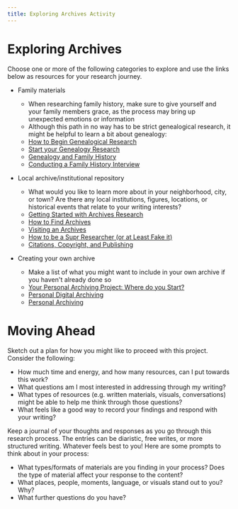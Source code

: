 ```yaml
---
title: Exploring Archives Activity
---
```

# Exploring Archives
Choose one or more of the following categories to explore and use the links below as resources for your research journey.
- Family materials
    - When researching family history, make sure to give yourself and your family members grace, as the process may bring up unexpected emotions or information
    - Although this path in no way has to be strict genealogical research, it might be helpful to learn a bit about genealogy: 
    - [How to Begin Genealogical Research](https://www.archives.gov/riverside/how-to-begin-genealogical-research)
    - [Start your Genealogy Research](https://www.archives.gov/research/genealogy/start-research) 
    - [Genealogy and Family History](https://www.usa.gov/genealogy) 
    - [Conducting a Family History Interview](https://www.americanancestors.org/conducting-family-history-interview)

- Local archive/institutional repository
    - What would you like to learn more about in your neighborhood, city, or town? Are there any local institutions, figures, locations, or historical events that relate to your writing interests? 
    - [Getting Started with Archives Research](https://guides.library.barnard.edu/archivalresearch/gettingstarted) 
    - [How to Find Archives](https://guides.library.barnard.edu/archivalresearch/findarchives)
    - [Visiting an Archives](https://www2.archivists.org/usingarchives/visitinganarchives)
    - [How to be a Supr Researcher (or at Least Fake it)](https://blogs.library.duke.edu/rubenstein/files/2016/04/archives-minizine.pdf) 
    - [Citations, Copyright, and Publishing](https://guides.library.barnard.edu/archivalresearch/citation) 
 
- Creating your own archive
    - Make a list of what you might want to include in your own archive if you haven't already done so
    - [Your Personal Archiving Project: Where do you Start?](https://blogs.loc.gov/thesignal/2016/05/how-to-begin-a-personal-archiving-project/) 
    - [Personal Digital Archiving](https://guides.library.barnard.edu/preserveyourwork/personaldigitalarchiving) 
    - [Personal Archiving](https://digitalpreservation.gov/personalarchiving/) 


# Moving Ahead    
Sketch out a plan for how you might like to proceed with this project. Consider the following:
- How much time and energy, and how many resources, can I put towards this work?
- What questions am I most interested in addressing through my writing? 
- What types of resources (e.g. written materials, visuals, conversations) might be able to help me think through those questions?
- What feels like a good way to record your findings and respond with your writing?

Keep a journal of your thoughts and responses as you go through this research process. The entries can be diaristic, free writes, or more structured writing. Whatever feels best to you! Here are some prompts to think about in your process:
- What types/formats of materials are you finding in your process? Does the type of material affect your response to the content?
- What places, people, moments, language, or visuals stand out to you? Why?
- What further questions do you have?
